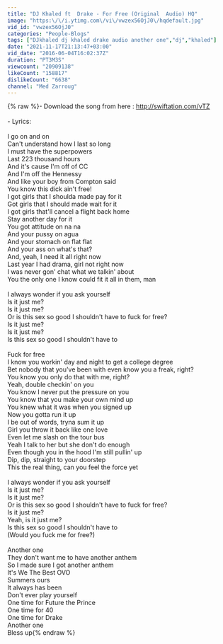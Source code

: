 ```yaml
---
title: "DJ Khaled ft  Drake - For Free (Original  Audio) HQ"
image: "https:\/\/i.ytimg.com\/vi\/vwzex56OjJ0\/hqdefault.jpg"
vid_id: "vwzex56OjJ0"
categories: "People-Blogs"
tags: ["DJkhaled dj khaled drake audio another one","dj","khaled"]
date: "2021-11-17T21:13:47+03:00"
vid_date: "2016-06-04T16:02:37Z"
duration: "PT3M3S"
viewcount: "20909138"
likeCount: "158817"
dislikeCount: "6638"
channel: "Med Zarroug"
---
```

{% raw %}- Download the song from here : <a rel="nofollow" target="blank" href="http://swiftation.com/vTZ">http://swiftation.com/vTZ</a><br /><br />- Lyrics:<br /><br />I go on and on<br />Can't understand how I last so long<br />I must have the superpowers<br />Last 223 thousand hours<br />And it's cause I'm off of CC<br />And I'm off the Hennessy<br />And like your boy from Compton said<br />You know this dick ain't free!<br />I got girls that I shoulda made pay for it<br />Got girls that I should made wait for it<br />I got girls that'll cancel a flight back home<br />Stay another day for it<br />You got attitude on na na<br />And your pussy on agua<br />And your stomach on flat flat<br />And your ass on what's that?<br />And, yeah, I need it all right now<br />Last year I had drama, girl not right now<br />I was never gon' chat what we talkin' about<br />You the only one I know could fit it all in them, man<br /><br />I always wonder if you ask yourself<br />Is it just me?<br />Is it just me?<br />Or is this sex so good I shouldn't have to fuck for free?<br />Is it just me?<br />Is it just me?<br />Is this sex so good I shouldn't have to<br /><br />Fuck for free<br />I know you workin' day and night to get a college degree<br />Bet nobody that you've been with even know you a freak, right?<br />You know you only do that with me, right?<br />Yeah, double checkin' on you<br />You know I never put the pressure on you<br />You know that you make your own mind up<br />You knew what it was when you signed up<br />Now you gotta run it up<br />I be out of words, tryna sum it up<br />Girl you throw it back like one love<br />Even let me slash on the tour bus<br />Yeah I talk to her but she don't do enough<br />Even though you in the hood I'm still pullin' up<br />Dip, dip, straight to your doorstep<br />This the real thing, can you feel the force yet<br /><br />I always wonder if you ask yourself<br />Is it just me?<br />Is it just me?<br />Or is this sex so good I shouldn't have to fuck for free?<br />Is it just me?<br />Yeah, is it just me?<br />Is this sex so good I shouldn't have to<br />(Would you fuck me for free?)<br /><br />Another one<br />They don't want me to have another anthem<br />So I made sure I got another anthem<br />It's We The Best OVO<br />Summers ours<br />It always has been<br />Don't ever play yourself<br />One time for Future the Prince<br />One time for 40<br />One time for Drake<br />Another one<br />Bless up{% endraw %}
